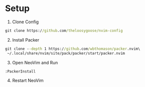 # Setup

1. Clone Config
```cmd
git clone https://github.com/theloosygoose/nvim-config
```

2. Install Packer

```cmd
git clone --depth 1 https://github.com/wbthomason/packer.nvim\
 ~/.local/share/nvim/site/pack/packer/start/packer.nvim
```

3. Open NeoVim and Run

```vim
:PackerInstall
```

4. Restart NeoVim
